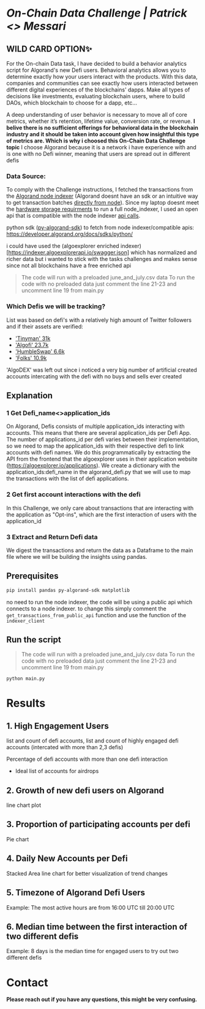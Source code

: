 # _On-Chain Data Challenge | Patrick <> Messari_

## WILD CARD OPTION✨

For the On-chain Data task, I have decided to build a behavior analytics script for Algorand's new Defi users.
Behavioral analytics allows you to determine exactly how your users interact with the products.
With this data, companies and communities can see exactly how users interacted between different digital experiences of the blockchains' dapps. Make all types of decisions like investments, evaluating blockchain users, where to build DAOs, which blockchain to choose for a dapp, etc...

A deep understanding of user behavior is necessary to move all of core metrics, whether it’s retention, lifetime value, conversion rate, or revenue. **I belive there is no sufficient offerings for behavioral data in the blockchain industry and it should be taken into account given how insightful this type of metrics are. Which is why i choosed this On-Chain Data Challenge topic**
I choose Algorand because it is a network i have experience with and is one with no Defi winner, meaning that users are spread out in different defis

### Data Source:

To comply with the Challenge instructions, I fetched the transactions from the [Algorand node indexer](https://developer.algorand.org/docs/run-a-node/setup/indexer/) (Algorand doesnt have an sdk or an intuitive way to get transaction batches [directly from node](https://developer.algorand.org/docs/rest-apis/algod/v2/)). Since my laptop doesnt meet the [hardware storage requirments](https://developer.algoscan.app/) to run a full node_indexer, I used an open api that is compatible with the node indexer [api calls](https://developer.algorand.org/docs/rest-apis/indexer/).

python sdk ([py-algorand-sdk](https://py-algorand-sdk.readthedocs.io/en/latest/)) to fetch from node indexer/compatible apis: https://developer.algorand.org/docs/sdks/python/

i could have used the (algoexplorer enriched indexer)[https://indexer.algoexplorerapi.io/swagger.json] which has normalized and richer data but i wanted to stick with the tasks challenges and makes sense since not all blockchains have a free enriched api

> The code will run with a preloaded june_and_july.csv data
> To run the code with no preloaded data just comment the line 21-23 and uncomment line 19 from main.py

### Which Defis we will be tracking?

List was based on defi's with a relatively high amount of Twitter followers and if their assets are verified:

- ['Tinyman' 31k](https://tinyman.org/)
- ['Algofi' 23.7k](https://algofi.org/)
- ['HumbleSwap' 6.6k](https://app.humble.sh/pool)
- ['Folks' 10.9k](https://folks.finance/)

'AlgoDEX' was left out since i noticed a very big number of artificial created accounts intercating with the defi with no buys and sells ever created

## Explanation

### 1 Get Defi_name<>application_ids

On Algorand, Defis consists of multiple application_ids interacting with accounts. This means that there are several application_ids per Defi App. The number of applications_id per defi varies between their implementation, so we need to map the application_ids with their respective defi to link accounts with defi names. We do this programmatically by extracting the API from the frontend that the algoexplorer uses in their application website (https://algoexplorer.io/applications).
We create a dictionary with the application_ids:defi_name in the algorand_defi.py that we will use to map the transactions with the list of defi applications.

### 2 Get first account interactions with the defi

In this Challenge, we only care about transactions that are interacting with the application as "Opt-ins", which are the first interaction of users with the application_id

### 3 Extract and Return Defi data

We digest the transactions and return the data as a Dataframe to the main file where we will be building the insights using pandas.

## Prerequisites

```bash
pip install pandas py-algorand-sdk matplotlib
```

no need to run the node indexer, the code will be using a public api which connects to a node indexer.
to change this simply comment the `get_transactions_from_public_api` function and use the function of the `indexer_client`

## Run the script

> The code will run with a preloaded june_and_july.csv data
> To run the code with no preloaded data just comment the line 21-23 and uncomment line 19 from main.py

```bash
python main.py
```

# Results

## 1. High Engagement Users

list and count of defi accounts,
list and count of highly engaged defi accounts (intercated with more than 2,3 defis)

Percentage of defi accounts with more than one defi interaction

- Ideal list of accounts for airdrops

## 2. Growth of new defi users on Algorand

line chart plot

## 3. Proportion of participating accounts per defi

Pie chart

## 4. Daily New Accounts per Defi

Stacked Area line chart for better visualization of trend changes

## 5. Timezone of Algorand Defi Users

Example: The most active hours are from 16:00 UTC till 20:00 UTC

## 6. Median time between the first interaction of two different defis

Example: 8 days is the median time for engaged users to try out two different defis

# Contact

**Please reach out if you have any questions, this might be very confusing.**
